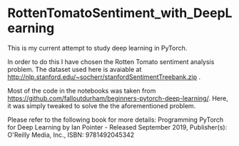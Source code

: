 # RottenTomatoSentiment_with_DeepLearning

This is my current attempt to study deep learning in PyTorch.

In order to do this I have chosen the Rotten Tomato sentiment analysis problem. The dataset used here is avaiable at http://nlp.stanford.edu/~socherr/stanfordSentimentTreebank.zip .

Most of the code in the notebooks was taken from https://github.com/falloutdurham/beginners-pytorch-deep-learning/. Here, it was simply tweaked to solve the the aforementioned problem. 

Please refer to the following book for more details:
Programming PyTorch for Deep Learning by Ian Pointer - Released September 2019, Publisher(s): O'Reilly Media, Inc., ISBN: 9781492045342